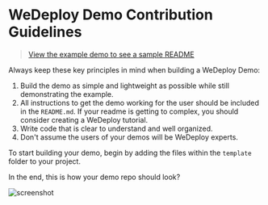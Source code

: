 # WeDeploy Demo Contribution Guidelines

> [View the example demo to see a sample README](https://github.com/wedeploy/demo-contribution/tree/master/demo-example)

Always keep these key principles in mind when building a WeDeploy Demo:

1) Build the demo as simple and lightweight as possible while still demonstrating the example.
2) All instructions to get the demo working for the user should be included in the `README.md`. If your readme is getting to complex, you should consider creating a WeDeploy tutorial.
3) Write code that is clear to understand and well organized.
4) Don't assume the users of your demos will be WeDeploy experts.

To start building your demo, begin by adding the files within the `template` folder to your project.

In the end, this is how your demo repo should look?

![screenshot](https://user-images.githubusercontent.com/23219848/32302911-8282cd58-bf22-11e7-927c-148a353e634f.png)